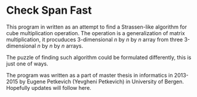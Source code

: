 # Check Span Fast

This program in written as an attempt to find a Strassen-like algorithm for cube multiplication operation.  The operation is a generalization of matrix multiplication, it procuduces 3-dimensional *n* by *n* by *n* array from three 3-dimensional *n* by *n* by *n* arrays.

The puzzle of finding such algorithm could be formulated differently, this is just one of ways.

The program was written as a part of master thesis in informatics in 2013-2015 by Eugene Petkevich (Yevgheni Petkevich) in University of Bergen.  Hopefully updates will follow here.
